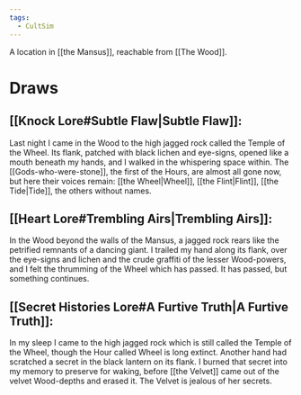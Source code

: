 ```yaml
---
tags:
  - CultSim
---
```

A location in [[the Mansus]], reachable from [[The Wood]].
# Draws
## [[Knock Lore#Subtle Flaw|Subtle Flaw]]:
Last night I came in the Wood to the high jagged rock called the Temple of the Wheel. Its flank, patched with black lichen and eye-signs, opened like a mouth beneath my hands, and I walked in the whispering space within. The [[Gods-who-were-stone]], the first of the Hours, are almost all gone now, but here their voices remain: [[the Wheel|Wheel]], [[the Flint|Flint]], [[the Tide|Tide]], the others without names.
## [[Heart Lore#Trembling Airs|Trembling Airs]]:
In the Wood beyond the walls of the Mansus, a jagged rock rears like the petrified remnants of a dancing giant. I trailed my hand along its flank, over the eye-signs and lichen and the crude graffiti of the lesser Wood-powers, and I felt the thrumming of the Wheel which has passed. It has passed, but something continues.
## [[Secret Histories Lore#A Furtive Truth|A Furtive Truth]]:
In my sleep I came to the high jagged rock which is still called the Temple of the Wheel, though the Hour called Wheel is long extinct. Another hand had scratched a secret in the black lantern on its flank. I burned that secret into my memory to preserve for waking, before [[the Velvet]] came out of the velvet Wood-depths and erased it. The Velvet is jealous of her secrets.